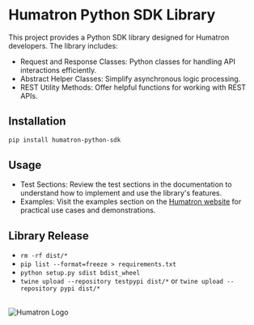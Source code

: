 # Humatron Python SDK Library

This project provides a Python SDK library designed for Humatron developers. The library includes:

- Request and Response Classes: Python classes for handling API interactions efficiently.
- Abstract Helper Classes: Simplify asynchronous logic processing.
- REST Utility Methods: Offer helpful functions for working with REST APIs.

## Installation

```bash
pip install humatron-python-sdk
```

## Usage

- Test Sections: Review the test sections in the documentation to understand how to implement and use the library's
  features.
- Examples: Visit the examples section on the [Humatron website](https://humatron.ai) for practical use cases and
  demonstrations.

## Library Release

- `rm -rf dist/*`
- `pip list --format=freeze > requirements.txt`
- `python setup.py sdist bdist_wheel`
- `twine upload --repository testpypi dist/*` or `twine upload --repository pypi dist/*`

<br />
<img src="https://humatron.ai/images/logo_64x64.png" alt="Humatron Logo">